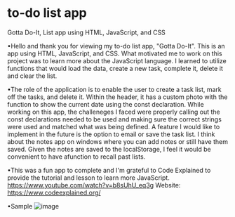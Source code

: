 # to-do list app
 Gotta Do-It, List app using HTML, JavaScript, and CSS

 •Hello and thank you for viewing my to-do list app, "Gotta Do-It". This is an app using HTML, JavaScript, and CSS.
 What motivated me to work on this project was to learn more about the JavaScript language. I learned to utilize functions
 that would load the data, create a new task, complete it, delete it and clear the list. 


•The role of the application is to enable the user to create a task list, mark off the tasks, and delete it. Within the header, it has a custom photo with the function to show the current date using the const declaration. While working on this app, the challeneges I faced were properly calling out the const declarations needed to be used and making sure the 
correct strings were used and matched what was being defined. A feature I would like to implement in the future is the option to email or save the task list. I think about the notes app on windows where you can add notes or still have them saved. Given the notes are saved to the localStorage, I feel it would be convenient to have afunction to recall past lists.

•This was a fun app to complete and I'm grateful to Code Explained to provide the tutorial and lesson to learn more
JavaScript. 
https://www.youtube.com/watch?v=b8sUhU_eq3g
Website: https://www.codeexplained.org/

•Sample
![image](https://user-images.githubusercontent.com/59490521/118532113-94e1ff80-b714-11eb-82bc-e6723e0aaee3.png)
